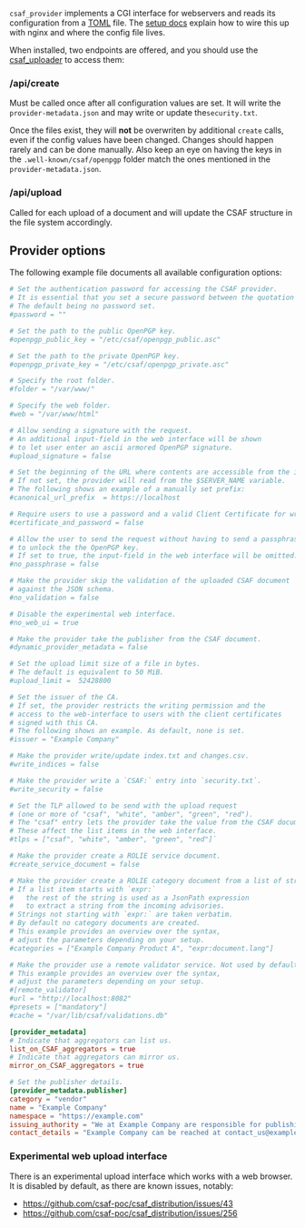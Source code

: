 `csaf_provider` implements a CGI interface for webservers
and reads its configuration from a [TOML](https://toml.io/en/) file.
The [setup docs](../README.md#setup-trusted-provider)
explain how to wire this up with nginx and where the config file lives.

When installed, two endpoints are offered,
and you should use the [csaf_uploader](../docs/csaf_uploader)
to access them:

### /api/create

Must be called once after all configuration values are set.
It will write the `provider-metadata.json` and may write
or update the`security.txt`.

Once the files exist, they will **not** be overwriten
by additional `create` calls, even if the config values have been changed.
Changes should happen rarely and can be done manually.
Also keep an eye on having the keys in the `.well-known/csaf/openpgp`
folder match the ones mentioned in the `provider-metadata.json`.

### /api/upload
Called for each upload of a document and will update
the CSAF structure in the file system accordingly.


## Provider options

The following example file documents all available configuration options:

<!-- MARKDOWN-AUTO-DOCS:START (CODE:src=../docs/examples/provider_config.toml) -->
<!-- The below code snippet is automatically added from ../docs/examples/provider_config.toml -->
```toml
# Set the authentication password for accessing the CSAF provider.
# It is essential that you set a secure password between the quotation marks.
# The default being no password set.
#password = ""

# Set the path to the public OpenPGP key.
#openpgp_public_key = "/etc/csaf/openpgp_public.asc"

# Set the path to the private OpenPGP key.
#openpgp_private_key = "/etc/csaf/openpgp_private.asc"

# Specify the root folder.
#folder = "/var/www/"

# Specify the web folder.
#web = "/var/www/html"

# Allow sending a signature with the request.
# An additional input-field in the web interface will be shown
# to let user enter an ascii armored OpenPGP signature.
#upload_signature = false

# Set the beginning of the URL where contents are accessible from the internet.
# If not set, the provider will read from the $SERVER_NAME variable.
# The following shows an example of a manually set prefix:
#canonical_url_prefix  = https://localhost

# Require users to use a password and a valid Client Certificate for write access.
#certificate_and_password = false

# Allow the user to send the request without having to send a passphrase
# to unlock the the OpenPGP key.
# If set to true, the input-field in the web interface will be omitted.
#no_passphrase = false

# Make the provider skip the validation of the uploaded CSAF document
# against the JSON schema.
#no_validation = false

# Disable the experimental web interface.
#no_web_ui = true

# Make the provider take the publisher from the CSAF document.
#dynamic_provider_metadata = false

# Set the upload limit size of a file in bytes.
# The default is equivalent to 50 MiB.
#upload_limit =  52428800

# Set the issuer of the CA.
# If set, the provider restricts the writing permission and the
# access to the web-interface to users with the client certificates
# signed with this CA.
# The following shows an example. As default, none is set.
#issuer = "Example Company"

# Make the provider write/update index.txt and changes.csv.
#write_indices = false

# Make the provider write a `CSAF:` entry into `security.txt`.
#write_security = false

# Set the TLP allowed to be send with the upload request
# (one or more of "csaf", "white", "amber", "green", "red").
# The "csaf" entry lets the provider take the value from the CSAF document.
# These affect the list items in the web interface.
#tlps = ["csaf", "white", "amber", "green", "red"]`

# Make the provider create a ROLIE service document.
#create_service_document = false

# Make the provider create a ROLIE category document from a list of strings.
# If a list item starts with `expr:`
#   the rest of the string is used as a JsonPath expression
#   to extract a string from the incoming advisories.
# Strings not starting with `expr:` are taken verbatim.
# By default no category documents are created.
# This example provides an overview over the syntax,
# adjust the parameters depending on your setup.
#categories = ["Example Company Product A", "expr:document.lang"]

# Make the provider use a remote validator service. Not used by default.
# This example provides an overview over the syntax,
# adjust the parameters depending on your setup.
#[remote_validator]
#url = "http://localhost:8082"
#presets = ["mandatory"]
#cache = "/var/lib/csaf/validations.db"

[provider_metadata]
# Indicate that aggregators can list us.
list_on_CSAF_aggregators = true
# Indicate that aggregators can mirror us.
mirror_on_CSAF_aggregators = true

# Set the publisher details.
[provider_metadata.publisher]
category = "vendor"
name = "Example Company"
namespace = "https://example.com"
issuing_authority = "We at Example Company are responsible for publishing and maintaining Product Y."
contact_details = "Example Company can be reached at contact_us@example.com, or via our website at https://www.example.com/contact."
```
<!-- MARKDOWN-AUTO-DOCS:END -->


### Experimental web upload interface

There is an experimental upload interface which works with a web browser.
It is disabled by default, as there are known issues, notably:
 * https://github.com/csaf-poc/csaf_distribution/issues/43
 * https://github.com/csaf-poc/csaf_distribution/issues/256
